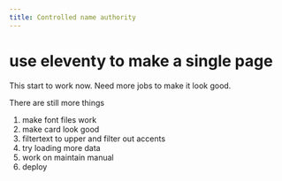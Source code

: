 ```yaml
---
title: Controlled name authority
---
```


# use eleventy to make a single page

This start to work now. Need more jobs to make it look good.

There are still more things 

1. make font files work
2. make card look good
3. filtertext to upper and filter out accents
4. try loading more data
5. work on maintain manual
6. deploy

